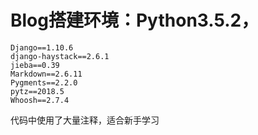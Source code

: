 ﻿# Blog搭建环境：Python3.5.2， 
```
Django==1.10.6
django-haystack==2.6.1
jieba==0.39
Markdown==2.6.11
Pygments==2.2.0
pytz==2018.5
Whoosh==2.7.4
```

代码中使用了大量注释，适合新手学习

